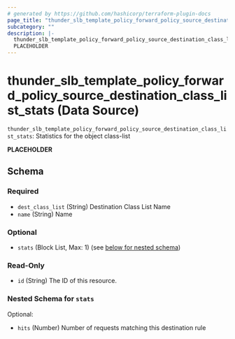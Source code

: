 ```yaml
---
# generated by https://github.com/hashicorp/terraform-plugin-docs
page_title: "thunder_slb_template_policy_forward_policy_source_destination_class_list_stats Data Source - terraform-provider-thunder"
subcategory: ""
description: |-
  thunder_slb_template_policy_forward_policy_source_destination_class_list_stats: Statistics for the object class-list
  PLACEHOLDER
---
```


# thunder_slb_template_policy_forward_policy_source_destination_class_list_stats (Data Source)

`thunder_slb_template_policy_forward_policy_source_destination_class_list_stats`: Statistics for the object class-list

__PLACEHOLDER__



<!-- schema generated by tfplugindocs -->
## Schema

### Required

- `dest_class_list` (String) Destination Class List Name
- `name` (String) Name

### Optional

- `stats` (Block List, Max: 1) (see [below for nested schema](#nestedblock--stats))

### Read-Only

- `id` (String) The ID of this resource.

<a id="nestedblock--stats"></a>
### Nested Schema for `stats`

Optional:

- `hits` (Number) Number of requests matching this destination rule


